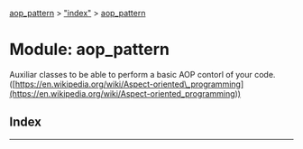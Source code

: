 [aop_pattern](../README.md) > ["index"](../modules/_index_.md) > [aop_pattern](../modules/_index_.aop_pattern.md)

# Module: aop_pattern

Auxiliar classes to be able to perform a basic AOP contorl of your code. ([https://en.wikipedia.org/wiki/Aspect-oriented\_programming](https://en.wikipedia.org/wiki/Aspect-oriented_programming))

## Index

---


